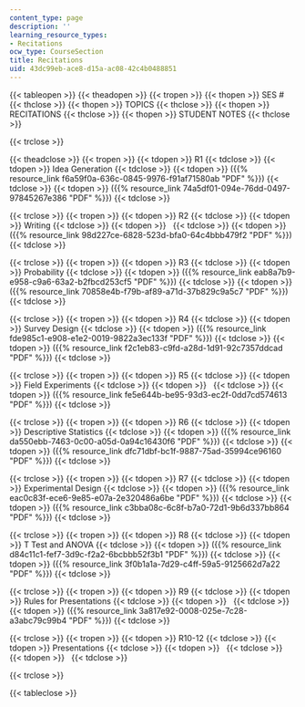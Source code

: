 ```yaml
---
content_type: page
description: ''
learning_resource_types:
- Recitations
ocw_type: CourseSection
title: Recitations
uid: 43dc99eb-ace8-d15a-ac08-42c4b0488851
---
```


{{< tableopen >}}
{{< theadopen >}}
{{< tropen >}}
{{< thopen >}}
SES #
{{< thclose >}}
{{< thopen >}}
TOPICS
{{< thclose >}}
{{< thopen >}}
RECITATIONS
{{< thclose >}}
{{< thopen >}}
STUDENT NOTES
{{< thclose >}}

{{< trclose >}}

{{< theadclose >}}
{{< tropen >}}
{{< tdopen >}}
R1
{{< tdclose >}}
{{< tdopen >}}
Idea Generation
{{< tdclose >}}
{{< tdopen >}}
({{% resource_link f6a59f0a-636c-0845-9976-f91af71580ab "PDF" %}})
{{< tdclose >}}
{{< tdopen >}}
({{% resource_link 74a5df01-094e-76dd-0497-97845267e386 "PDF" %}})
{{< tdclose >}}

{{< trclose >}}
{{< tropen >}}
{{< tdopen >}}
R2
{{< tdclose >}}
{{< tdopen >}}
Writing
{{< tdclose >}}
{{< tdopen >}}
 
{{< tdclose >}}
{{< tdopen >}}
({{% resource_link 98d227ce-6828-523d-bfa0-64c4bbb479f2 "PDF" %}})
{{< tdclose >}}

{{< trclose >}}
{{< tropen >}}
{{< tdopen >}}
R3
{{< tdclose >}}
{{< tdopen >}}
Probability
{{< tdclose >}}
{{< tdopen >}}
({{% resource_link eab8a7b9-e958-c9a6-63a2-b2fbcd253cf5 "PDF" %}})
{{< tdclose >}}
{{< tdopen >}}
({{% resource_link 70858e4b-f79b-af89-a71d-37b829c9a5c7 "PDF" %}})
{{< tdclose >}}

{{< trclose >}}
{{< tropen >}}
{{< tdopen >}}
R4
{{< tdclose >}}
{{< tdopen >}}
Survey Design
{{< tdclose >}}
{{< tdopen >}}
({{% resource_link fde985c1-e908-e1e2-0019-9822a3ec133f "PDF" %}})
{{< tdclose >}}
{{< tdopen >}}
({{% resource_link f2c1eb83-c9fd-a28d-1d91-92c7357ddcad "PDF" %}})
{{< tdclose >}}

{{< trclose >}}
{{< tropen >}}
{{< tdopen >}}
R5
{{< tdclose >}}
{{< tdopen >}}
Field Experiments
{{< tdclose >}}
{{< tdopen >}}
 
{{< tdclose >}}
{{< tdopen >}}
({{% resource_link fe5e644b-be95-93d3-ec2f-0dd7cd574613 "PDF" %}})
{{< tdclose >}}

{{< trclose >}}
{{< tropen >}}
{{< tdopen >}}
R6
{{< tdclose >}}
{{< tdopen >}}
Descriptive Statistics
{{< tdclose >}}
{{< tdopen >}}
({{% resource_link da550ebb-7463-0c00-a05d-0a94c16430f6 "PDF" %}})
{{< tdclose >}}
{{< tdopen >}}
({{% resource_link dfc71dbf-bc1f-9887-75ad-35994ce96160 "PDF" %}})
{{< tdclose >}}

{{< trclose >}}
{{< tropen >}}
{{< tdopen >}}
R7
{{< tdclose >}}
{{< tdopen >}}
Experimental Design
{{< tdclose >}}
{{< tdopen >}}
({{% resource_link eac0c83f-ece6-9e85-e07a-2e320486a6be "PDF" %}})
{{< tdclose >}}
{{< tdopen >}}
({{% resource_link c3bba08c-6c8f-b7a0-72d1-9b6d337bb864 "PDF" %}})
{{< tdclose >}}

{{< trclose >}}
{{< tropen >}}
{{< tdopen >}}
R8
{{< tdclose >}}
{{< tdopen >}}
T Test and ANOVA
{{< tdclose >}}
{{< tdopen >}}
({{% resource_link d84c11c1-fef7-3d9c-f2a2-6bcbbb52f3b1 "PDF" %}})
{{< tdclose >}}
{{< tdopen >}}
({{% resource_link 3f0b1a1a-7d29-c4ff-59a5-9125662d7a22 "PDF" %}})
{{< tdclose >}}

{{< trclose >}}
{{< tropen >}}
{{< tdopen >}}
R9
{{< tdclose >}}
{{< tdopen >}}
Rules for Presentations
{{< tdclose >}}
{{< tdopen >}}
 
{{< tdclose >}}
{{< tdopen >}}
({{% resource_link 3a817e92-0008-025e-7c28-a3abc79c99b4 "PDF" %}})
{{< tdclose >}}

{{< trclose >}}
{{< tropen >}}
{{< tdopen >}}
R10-12
{{< tdclose >}}
{{< tdopen >}}
Presentations
{{< tdclose >}}
{{< tdopen >}}
 
{{< tdclose >}}
{{< tdopen >}}
 
{{< tdclose >}}

{{< trclose >}}

{{< tableclose >}}